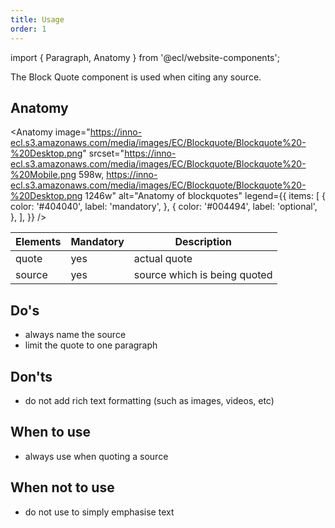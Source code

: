 ```yaml
---
title: Usage
order: 1
---
```

import { Paragraph, Anatomy } from '@ecl/website-components';

<Paragraph size="lead">
  The Block Quote component is used when citing any source.
</Paragraph>

## Anatomy

<Anatomy
image="https://inno-ecl.s3.amazonaws.com/media/images/EC/Blockquote/Blockquote%20-%20Desktop.png"
srcset="https://inno-ecl.s3.amazonaws.com/media/images/EC/Blockquote/Blockquote%20-%20Mobile.png 598w, https://inno-ecl.s3.amazonaws.com/media/images/EC/Blockquote/Blockquote%20-%20Desktop.png 1246w"
alt="Anatomy of blockquotes"
legend={{
    items: \[
      {
        color: '#404040',
        label: 'mandatory',
      },
      {
        color: '#004494',
        label: 'optional',
      },
    ],
  }}
/>

| Elements | Mandatory | Description                  |
| -------- | --------- | ---------------------------- |
| quote    | yes       | actual quote                 |
| source   | yes       | source which is being quoted |

## Do's

- always name the source
- limit the quote to one paragraph

## Don'ts

- do not add rich text formatting (such as images, videos, etc)

## When to use

- always use when quoting a source

## When not to use

- do not use to simply emphasise text
